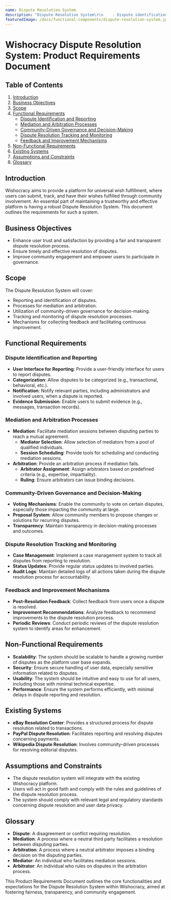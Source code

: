 ```yaml
---
name: Dispute Resolution System
description: "Dispute Resolution System\r\n    - Dispute identification and reporting\r\n    - Mediation and arbitration processes\r\n    - Community-driven governance and decision-making\r\n    - Dispute resolution tracking and monitoring\r\n    - Feedback and improvement mechanisms\r\n\r"
featuredImage: /docs/functional-components/dispute-resolution-system.jpg
---
```

# Wishocracy Dispute Resolution System: Product Requirements Document

## Table of Contents
1. [Introduction](#introduction)
2. [Business Objectives](#business-objectives)
3. [Scope](#scope)
4. [Functional Requirements](#functional-requirements)
   - [Dispute Identification and Reporting](#dispute-identification-and-reporting)
   - [Mediation and Arbitration Processes](#mediation-and-arbitration-processes)
   - [Community-Driven Governance and Decision-Making](#community-driven-governance-and-decision-making)
   - [Dispute Resolution Tracking and Monitoring](#dispute-resolution-tracking-and-monitoring)
   - [Feedback and Improvement Mechanisms](#feedback-and-improvement-mechanisms)
5. [Non-Functional Requirements](#non-functional-requirements)
6. [Existing Systems](#existing-systems)
7. [Assumptions and Constraints](#assumptions-and-constraints)
8. [Glossary](#glossary)

## Introduction
Wishocracy aims to provide a platform for universal wish fulfillment, where users can submit, track, and have their wishes fulfilled through community involvement. An essential part of maintaining a trustworthy and effective platform is having a robust Dispute Resolution System. This document outlines the requirements for such a system.

## Business Objectives
- Enhance user trust and satisfaction by providing a fair and transparent dispute resolution process.
- Ensure timely and effective resolution of disputes.
- Improve community engagement and empower users to participate in governance.

## Scope
The Dispute Resolution System will cover:
- Reporting and identification of disputes.
- Processes for mediation and arbitration.
- Utilization of community-driven governance for decision-making.
- Tracking and monitoring of dispute resolution processes.
- Mechanisms for collecting feedback and facilitating continuous improvement.

## Functional Requirements

### Dispute Identification and Reporting
- **User Interface for Reporting**: Provide a user-friendly interface for users to report disputes.
- **Categorization**: Allow disputes to be categorized (e.g., transactional, behavioral, etc.).
- **Notification**: Notify relevant parties, including administrators and involved users, when a dispute is reported.
- **Evidence Submission**: Enable users to submit evidence (e.g., messages, transaction records).

### Mediation and Arbitration Processes
- **Mediation**: Facilitate mediation sessions between disputing parties to reach a mutual agreement.
  - **Mediator Selection**: Allow selection of mediators from a pool of qualified individuals.
  - **Session Scheduling**: Provide tools for scheduling and conducting mediation sessions.
- **Arbitration**: Provide an arbitration process if mediation fails.
  - **Arbitrator Assignment**: Assign arbitrators based on predefined criteria (e.g., expertise, impartiality).
  - **Ruling**: Ensure arbitrators can issue binding decisions.

### Community-Driven Governance and Decision-Making
- **Voting Mechanisms**: Enable the community to vote on certain disputes, especially those impacting the community at large.
- **Proposal System**: Allow community members to propose changes or solutions for recurring disputes.
- **Transparency**: Maintain transparency in decision-making processes and outcomes.

### Dispute Resolution Tracking and Monitoring
- **Case Management**: Implement a case management system to track all disputes from reporting to resolution.
- **Status Updates**: Provide regular status updates to involved parties.
- **Audit Logs**: Maintain detailed logs of all actions taken during the dispute resolution process for accountability.

### Feedback and Improvement Mechanisms
- **Post-Resolution Feedback**: Collect feedback from users once a dispute is resolved.
- **Improvement Recommendations**: Analyze feedback to recommend improvements to the dispute resolution process.
- **Periodic Reviews**: Conduct periodic reviews of the dispute resolution system to identify areas for enhancement.

## Non-Functional Requirements
- **Scalability**: The system should be scalable to handle a growing number of disputes as the platform user base expands.
- **Security**: Ensure secure handling of user data, especially sensitive information related to disputes.
- **Usability**: The system should be intuitive and easy to use for all users, including those with minimal technical expertise.
- **Performance**: Ensure the system performs efficiently, with minimal delays in dispute reporting and resolution.

## Existing Systems
- **eBay Resolution Center**: Provides a structured process for dispute resolution related to transactions.
- **PayPal Dispute Resolution**: Facilitates reporting and resolving disputes concerning payments.
- **Wikipedia Dispute Resolution**: Involves community-driven processes for resolving editorial disputes.

## Assumptions and Constraints
- The dispute resolution system will integrate with the existing Wishocracy platform.
- Users will act in good faith and comply with the rules and guidelines of the dispute resolution process.
- The system should comply with relevant legal and regulatory standards concerning dispute resolution and user data privacy.

## Glossary
- **Dispute**: A disagreement or conflict requiring resolution.
- **Mediation**: A process where a neutral third party facilitates a resolution between disputing parties.
- **Arbitration**: A process where a neutral arbitrator imposes a binding decision on the disputing parties.
- **Mediator**: An individual who facilitates mediation sessions.
- **Arbitrator**: An individual who rules on disputes in the arbitration process.

This Product Requirements Document outlines the core functionalities and expectations for the Dispute Resolution System within Wishocracy, aimed at fostering fairness, transparency, and community engagement.
